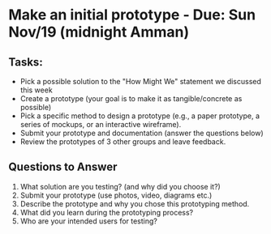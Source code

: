 # Make an initial prototype - Due: Sun Nov/19 (midnight Amman)

## Tasks:

* Pick a possible solution to the "How Might We" statement we discussed this week
* Create a prototype (your goal is to make it as tangible/concrete as possible)
* Pick a specific method to design a prototype (e.g., a paper prototype, a series of mockups, or an interactive wireframe). 
* Submit your prototype and documentation (answer the questions below)
* Review the prototypes of 3 other groups and leave feedback. 

## Questions to Answer

1. What solution are you testing? (and why did you choose it?)
2. Submit your prototype (use photos, video, diagrams etc.)
3. Describe the prototype and why you chose this prototyping method. 
4. What did you learn during the prototyping process?
5. Who are your intended users for testing?